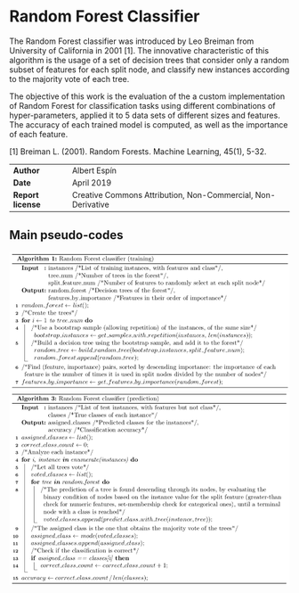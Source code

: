 # Random Forest Classifier

The Random Forest classifier was introduced by Leo Breiman from University of California in 2001 [1]. The innovative characteristic of this algorithm is the usage of a set of decision trees that consider only a random subset of features for each split node, and classify new instances according to the majority vote of each tree.

The objective of this work is the evaluation of the a custom implementation of Random Forest for classification tasks using different combinations of hyper-parameters, applied it to 5 data sets of different sizes and features. The accuracy of each trained model is computed, as well as the importance of each feature.

[1] Breiman L. (2001). Random Forests. Machine Learning, 45(1), 5-32.

| | |
|-|-|
| **Author** | Albert Espín |
| **Date**  | April 2019  |
| **Report license**  | Creative Commons Attribution, Non-Commercial, Non-Derivative |


## Main pseudo-codes

![](pseudo_code_training.png)
![](pseudo_code_prediction.png)
